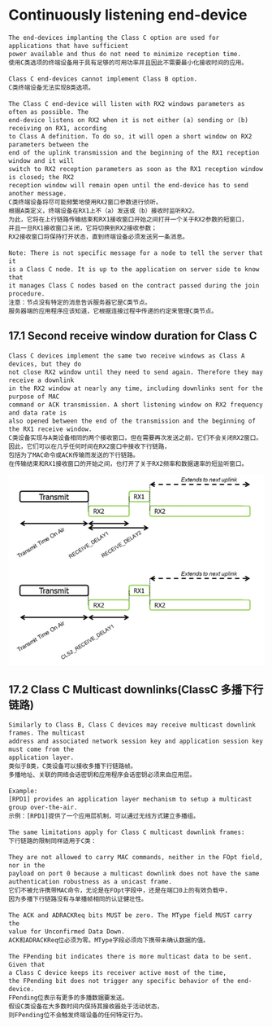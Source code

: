# Continuously listening end-device

    The end-devices implanting the Class C option are used for applications that have sufficient
    power available and thus do not need to minimize reception time.
    使用C类选项的终端设备用于具有足够的可用功率并且因此不需要最小化接收时间的应用。

    Class C end-devices cannot implement Class B option.
    C类终端设备无法实现B类选项。

    The Class C end-device will listen with RX2 windows parameters as often as possible. The
    end-device listens on RX2 when it is not either (a) sending or (b) receiving on RX1, according
    to Class A definition. To do so, it will open a short window on RX2 parameters between the
    end of the uplink transmission and the beginning of the RX1 reception window and it will
    switch to RX2 reception parameters as soon as the RX1 reception window is closed; the RX2
    reception window will remain open until the end-device has to send another message.
    C类终端设备将尽可能频繁地使用RX2窗口参数进行侦听。
    根据A类定义，终端设备在RX1上不（a）发送或（b）接收时监听RX2。
    为此，它将在上行链路传输结束和RX1接收窗口开始之间打开一个关于RX2参数的短窗口，
    并且一旦RX1接收窗口关闭，它将切换到RX2接收参数；
    RX2接收窗口将保持打开状态，直到终端设备必须发送另一条消息。

    Note: There is not specific message for a node to tell the server that it
    is a Class C node. It is up to the application on server side to know that
    it manages Class C nodes based on the contract passed during the join procedure.
    注意：节点没有特定的消息告诉服务器它是C类节点。
    服务器端的应用程序应该知道，它根据连接过程中传递的约定来管理C类节点。

## 17.1 Second receive window duration for Class C

    Class C devices implement the same two receive windows as Class A devices, but they do
    not close RX2 window until they need to send again. Therefore they may receive a downlink
    in the RX2 window at nearly any time, including downlinks sent for the purpose of MAC
    command or ACK transmission. A short listening window on RX2 frequency and data rate is
    also opened between the end of the transmission and the beginning of the RX1 receive window.
    C类设备实现与A类设备相同的两个接收窗口，但在需要再次发送之前，它们不会关闭RX2窗口。
    因此，它们可以在几乎任何时间在RX2窗口中接收下行链路，
    包括为了MAC命令或ACK传输而发送的下行链路。
    在传输结束和RX1接收窗口的开始之间，也打开了关于RX2频率和数据速率的短监听窗口。

![avatar](./classc-end-device.png)

## 17.2 Class C Multicast downlinks(ClassC 多播下行链路)

    Similarly to Class B, Class C devices may receive multicast downlink frames. The multicast
    address and associated network session key and application session key must come from the
    application layer.
    类似于B类，C类设备可以接收多播下行链路帧。
    多播地址、关联的网络会话密钥和应用程序会话密钥必须来自应用层。

    Example:
    [RPD1] provides an application layer mechanism to setup a multicast group over-the-air.
    示例：[RPD1]提供了一个应用层机制，可以通过无线方式建立多播组。

    The same limitations apply for Class C multicast downlink frames:
    下行链路的限制同样适用于C类：

    They are not allowed to carry MAC commands, neither in the FOpt field, nor in the
    payload on port 0 because a multicast downlink does not have the same
    authentication robustness as a unicast frame.
    它们不被允许携带MAC命令，无论是在FOpt字段中，还是在端口0上的有效负载中，
    因为多播下行链路没有与单播帧相同的认证健壮性。

    The ACK and ADRACKReq bits MUST be zero. The MType field MUST carry the
    value for Unconfirmed Data Down.
    ACK和ADRACKReq位必须为零。MType字段必须向下携带未确认数据的值。

    The FPending bit indicates there is more multicast data to be sent. Given that
    a Class C device keeps its receiver active most of the time,
    the FPending bit does not trigger any specific behavior of the end-device.
    FPending位表示有更多的多播数据要发送。
    假设C类设备在大多数时间内保持其接收器处于活动状态，
    则FPending位不会触发终端设备的任何特定行为。
